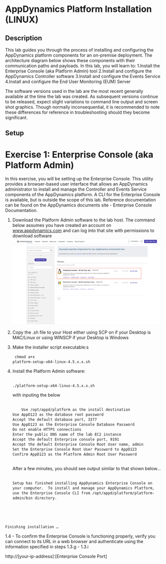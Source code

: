 # AppDynamics Platform Installation (LINUX)

## Description

This lab guides you through the process of installing and configuring the AppDynamics platform components for an on-premise deployment.  The architecture diagram below shows these components with their communication paths and payloads.  In this lab, you will learn to:
1.Install the Enterprise Console (aka Platform Admin) tool
2.Install and configure the AppDynamics Controller software
3.Install and configure the Events Service
4.Install and configure the End User Monitoring (EUM) Server

The software versions used in the lab are the most recent generally available at the time the lab was created.  As subsequent versions continue to be released, expect slight variations to command line output and screen shot graphics.  Though normally inconsequential, it is recommended to note these differences for reference in troubleshooting should they become significant.

## Setup

# Exercise 1: Enterprise Console (aka Platform Admin)

In this exercise, you will be setting up the Enterprise Console.  This utility provides a browser-based user interface that allows an AppDynamics administrator to install and manage the Controller and Events Service components of the AppDynamics platform.  A CLI for the Enterprise Console is available, but is outside the scope of this lab.  Reference documentation can be found on the AppDynamics documents site - Enterprise Console Documentation.

1. Download the Platform Admin software to the lab host.  The command below assumes you have created an account on www.appdynamics.com and can log into that site with permissions to download software
![NewDashboard](assets/images/01-EnterpirseConsoleDownload.png)

2. Copy the .sh file to your Host either using SCP on if your Desktop is MAC/Linux or using WINSCP if your Desktop is Windows

3.	Make the installer script executable:s
		<pre><code>
 		chmod a+x platform-setup-x64-linux-4.5.x.x.sh
 		</code></pre>

2.	Install the Platform Admin software:
		<pre><code>
 		./platform-setup-x64-linux-4.5.x.x.sh
 		</code></pre>
    with inputing the below
    <pre><code>
 		Use /opt/appd/platform as the install destination
    Use AppD123 as the database root password
    Accept the default database port, 3377
    Use AppD123 as the Enterprise Console Database Password
    Do not enable HTTPS connections
    Enter the public DNS name of the lab EC2 instance
    Accept the default Enterprise console port, 9191
    Accept the default Enterprise Console Root User name, admin
    Set the Enterprise Console Root User Password to AppD123
    Confirm AppD123 as the Platform Admin Root User Password
 		</code></pre>
    After a few minutes, you should see output similar to that shown below...
    <pre><code>
    Setup has finished installing AppDynamics Enterprise Console on your computer.  To install and manage your AppDynamics Platform, use the Enterprise Console CLI from /opt/appd/platform/platform-admin/bin directory.
Finishing installation …
    </code></pre>

1.4 -	To confirm the Enterprise Console is functioning properly, verify you can connect to its URL in a web browser and authenticate using the information specified in steps 1.3.g - 1.3.i

http://[your-ip-address]:[Enterprise Console Port]





